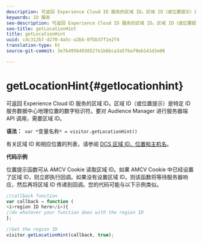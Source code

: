 ```yaml
---
description: 可返回 Experience Cloud ID 服务的区域 ID。区域 ID（或位置提示）是特定 ID 服务数据中心地理位置的数字标识符。要对 Audience Manager 进行服务器端 API 调用，需要区域 ID。
keywords: ID 服务
seo-description: 可返回 Experience Cloud ID 服务的区域 ID。区域 ID（或位置提示）是特定 ID 服务数据中心地理位置的数字标识符。要对 Audience Manager 进行服务器端 API 调用，需要区域 ID。
seo-title: getLocationHint
title: getLocationHint
uuid: cdc312b7-d270-4a5c-a2bb-0fbb37f1e2f4
translation-type: ht
source-git-commit: 3e7b49564938527e1b6bca3a5fbaf9eb141d2e06

---
```



# getLocationHint{#getlocationhint}

可返回 Experience Cloud ID 服务的区域 ID。区域 ID（或位置提示）是特定 ID 服务数据中心地理位置的数字标识符。要对 Audience Manager 进行服务器端 API 调用，需要区域 ID。

**语法：**` var *`变量名称`* = visitor.getLocationHint()`

有关区域 ID 和相应位置的列表，请参阅 [DCS 区域 ID、位置和主机名](https://marketing.adobe.com/resources/help/zh_CN/aam/dcs-regions.html)。

**代码示例**

位置提示函数可从 AMCV Cookie 读取区域 ID。如果 AMCV Cookie 中已经设置了区域 ID，则立即执行回调。如果没有设置区域 ID，则该函数将等待服务器响应，然后再将区域 ID 传递到回调。您的代码可能与以下示例类似。

```js
//callback function 
var callback = function ( 
<i>region ID here</i>){ 
//do whatever your function does with the region ID 
}; 
 
//Get the region ID 
visitor.getLocationHint(callback, true); 
```

